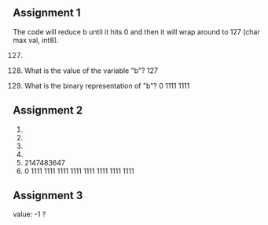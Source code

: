## Assignment 1

The code will reduce b until it hits 0 and then it will wrap around to 127 (char max val, int8).

127.

1. What is the value of the variable "b"? 127
2. What is the binary representation of "b"? 0 1111 1111

## Assignment 2

1. 
2. 
3. 
4. 
5. 2147483647
6. 0 1111 1111 1111 1111 1111 1111 1111 1111

## Assignment 3

value: -1 ?

